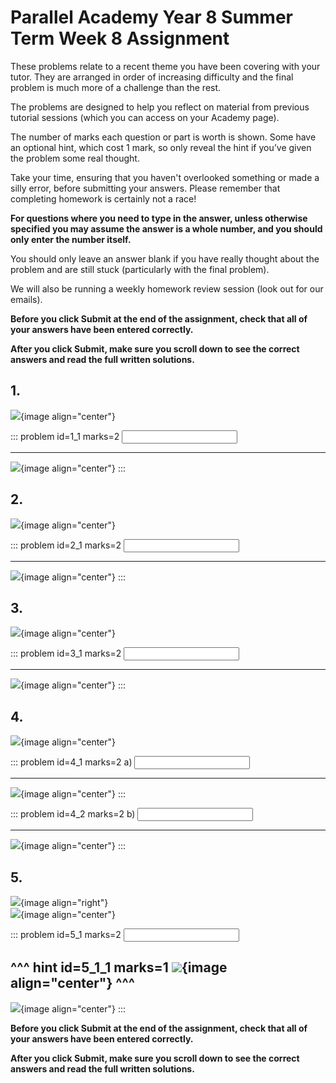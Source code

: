 # Parallel Academy Year 8 Summer Term Week 8 Assignment

These problems relate to a recent theme you have been covering with your tutor. They are arranged in order of increasing difficulty and the final problem is much more of a challenge than the rest.  

The problems are designed to help you reflect on material from previous tutorial sessions (which you can access on your Academy page).  

The number of marks each question or part is worth is shown. Some have an optional hint, which cost 1 mark, so only reveal the hint if you’ve given the problem some real thought.   

Take your time, ensuring that you haven't overlooked something or made a silly error, before submitting your answers. Please remember that completing homework is certainly not a race!  

**For questions where you need to type in the answer, unless otherwise specified you may assume the answer is a whole number, and you should only enter the number itself.**  

You should only leave an answer blank if you have really thought about the problem and are still stuck (particularly with the final problem).  

We will also be running a weekly homework review session (look out for our emails).  

**Before you click Submit at the end of the assignment, check that all of your answers have been entered correctly.** 
  
**After you click Submit, make sure you scroll down to see the correct answers and read the full written solutions.**  

## 1.	
![](/resources/academy-8sum-week-9/q1.png){image align="center"}  

::: problem id=1_1 marks=2
<input type="number" solution="97"/>  
 
---

![](/resources/academy-8sum-week-9/s1.png){image align="center"}
:::  


## 2.
![](/resources/academy-8sum-week-9/q2.png){image align="center"}  

::: problem id=2_1 marks=2
<input type="number" solution="4800"/>  

---

![](/resources/academy-8sum-week-9/s2.png){image align="center"}
:::  


## 3.
![](/resources/academy-8sum-week-9/q3.png){image align="center"}  

::: problem id=3_1 marks=2
<input type="number" solution="100"/>  

---

![](/resources/academy-8sum-week-9/s3.png){image align="center"}
:::  


## 4.
![](/resources/academy-8sum-week-9/q4.png){image align="center"}  

::: problem id=4_1 marks=2
a) <input type="number" solution="8"/>  
 
---

![](/resources/academy-8sum-week-9/s4a.png){image align="center"}
:::  

::: problem id=4_2 marks=2
b) <input type="number" solution="5"/>  

---

![](/resources/academy-8sum-week-9/s4b.png){image align="center"}
::: 


## 5.
![](/resources/academy-4-week-2/4-skull.png){image align="right"}  
![](/resources/academy-8sum-week-9/q5.png){image align="center"}  

::: problem id=5_1 marks=2
<input type="number" solution="45"/> 

^^^ hint id=5_1_1 marks=1
![](/resources/academy-8sum-week-9/h5.png){image align="center"} 
^^^  
---

![](/resources/academy-8sum-week-9/s5.png){image align="center"}
::: 

**Before you click Submit at the end of the assignment, check that all of your answers have been entered correctly.** 
  
**After you click Submit, make sure you scroll down to see the correct answers and read the full written solutions.**  
